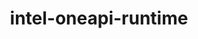 ---
title: "intel-oneapi-runtime"
layout: cache
categories: [package, develop]
meta: {"compilers": ["none"], "num_specs": 47, "num_specs_by_stack": {"aws-pcluster-x86_64_v4": 2, "e4s-oneapi": 17, "root": 47}, "oss": ["amzn2", "ubuntu22.04"], "platforms": ["linux"], "stacks": ["aws-pcluster-x86_64_v4", "e4s-oneapi", "root"], "targets": ["x86_64_v3", "x86_64_v4"], "versions": ["2024.1.0", "2025.1.0"]}
spec_details: [{"compiler": "none", "hash": "3lmpshknv3vhr2k4pv2a67iphtw7gjm7", "os": "amzn2", "platform": "linux", "size": "-", "stacks": ["root"], "target": "x86_64_v4", "variants": ["build_system=generic"], "versions": ["2024.1.0"]}, {"compiler": "none", "hash": "3slx3zlv5fuuohe5l6izd6kmaoxxapwn", "os": "amzn2", "platform": "linux", "size": "-", "stacks": ["root"], "target": "x86_64_v4", "variants": ["build_system=generic"], "versions": ["2024.1.0"]}, {"compiler": "none", "hash": "4q62mhs5gmkp5qc4tbazoey4vwm6cqnb", "os": "ubuntu22.04", "platform": "linux", "size": "-", "stacks": ["e4s-oneapi", "root"], "target": "x86_64_v3", "variants": ["build_system=generic"], "versions": ["2025.1.0"]}, {"compiler": "none", "hash": "4rt3ml5i2yyryw2ph73izxgb5ney3u4d", "os": "ubuntu22.04", "platform": "linux", "size": "-", "stacks": ["e4s-oneapi", "root"], "target": "x86_64_v3", "variants": ["build_system=generic"], "versions": ["2025.1.0"]}, {"compiler": "none", "hash": "4sg7jiijk677kkwjizbriwnwpwf5aojf", "os": "amzn2", "platform": "linux", "size": "-", "stacks": ["root"], "target": "x86_64_v4", "variants": ["build_system=generic"], "versions": ["2024.1.0"]}, {"compiler": "none", "hash": "5ck2gr7djc6eygyrcighv2vrh4rpqjyd", "os": "amzn2", "platform": "linux", "size": "-", "stacks": ["root"], "target": "x86_64_v4", "variants": ["build_system=generic"], "versions": ["2024.1.0"]}, {"compiler": "none", "hash": "6e6odiaah5krlaj3k6gfdut7g5vrg4ah", "os": "ubuntu22.04", "platform": "linux", "size": "-", "stacks": ["e4s-oneapi", "root"], "target": "x86_64_v3", "variants": ["build_system=generic"], "versions": ["2025.1.0"]}, {"compiler": "none", "hash": "6qjq2t63rgq5ofqpfpxwedocxuvnhowy", "os": "amzn2", "platform": "linux", "size": "-", "stacks": ["root"], "target": "x86_64_v3", "variants": ["build_system=generic"], "versions": ["2024.1.0"]}, {"compiler": "none", "hash": "6spfqj36a6zmefgv6jd7wu63fubbpe4m", "os": "amzn2", "platform": "linux", "size": "-", "stacks": ["root"], "target": "x86_64_v3", "variants": ["build_system=generic"], "versions": ["2024.1.0"]}, {"compiler": "none", "hash": "727yusm4qee45qctgzw6psfzxrpvlkju", "os": "amzn2", "platform": "linux", "size": "-", "stacks": ["root"], "target": "x86_64_v4", "variants": ["build_system=generic"], "versions": ["2024.1.0"]}, {"compiler": "none", "hash": "adfa6gbxsetcsszunuo2n3zyololqiaz", "os": "ubuntu22.04", "platform": "linux", "size": "-", "stacks": ["e4s-oneapi", "root"], "target": "x86_64_v3", "variants": ["build_system=generic"], "versions": ["2025.1.0"]}, {"compiler": "none", "hash": "aengebc3uwoiueoeuwcajgygb5muir4o", "os": "amzn2", "platform": "linux", "size": "-", "stacks": ["root"], "target": "x86_64_v3", "variants": ["build_system=generic"], "versions": ["2024.1.0"]}, {"compiler": "none", "hash": "al3yo2bdfdlzhufoewbfytxu2utdwwra", "os": "amzn2", "platform": "linux", "size": "-", "stacks": ["aws-pcluster-x86_64_v4", "root"], "target": "x86_64_v4", "variants": ["build_system=generic"], "versions": ["2024.1.0"]}, {"compiler": "none", "hash": "bzafrh5dg4bewfim3npfhy46gkjkztu2", "os": "amzn2", "platform": "linux", "size": "-", "stacks": ["root"], "target": "x86_64_v3", "variants": ["build_system=generic"], "versions": ["2024.1.0"]}, {"compiler": "none", "hash": "czyzcgz553jltlr57irxhx3j7u5md725", "os": "amzn2", "platform": "linux", "size": "-", "stacks": ["root"], "target": "x86_64_v4", "variants": ["build_system=generic"], "versions": ["2024.1.0"]}, {"compiler": "none", "hash": "dqlxxpimo2umqs4pdwcn7b6gvovdh52b", "os": "amzn2", "platform": "linux", "size": "-", "stacks": ["root"], "target": "x86_64_v3", "variants": ["build_system=generic"], "versions": ["2024.1.0"]}, {"compiler": "none", "hash": "elmufw5sdrjqq7bc54nx4c35nj6oyh3d", "os": "amzn2", "platform": "linux", "size": "-", "stacks": ["root"], "target": "x86_64_v4", "variants": ["build_system=generic"], "versions": ["2024.1.0"]}, {"compiler": "none", "hash": "fkaykg2rsnrowjzhchqjtx4q3zjie3fb", "os": "amzn2", "platform": "linux", "size": "-", "stacks": ["root"], "target": "x86_64_v3", "variants": ["build_system=generic"], "versions": ["2024.1.0"]}, {"compiler": "none", "hash": "fnav6ira2xub52afz347dzb34tz7z4zb", "os": "amzn2", "platform": "linux", "size": "-", "stacks": ["root"], "target": "x86_64_v4", "variants": ["build_system=generic"], "versions": ["2024.1.0"]}, {"compiler": "none", "hash": "fsmyqgv6cboc472sdkxqoc22esugzowm", "os": "amzn2", "platform": "linux", "size": "-", "stacks": ["root"], "target": "x86_64_v3", "variants": ["build_system=generic"], "versions": ["2024.1.0"]}, {"compiler": "none", "hash": "fykibjyhpeefg4m2outbqqcrq3ye74yc", "os": "ubuntu22.04", "platform": "linux", "size": "-", "stacks": ["e4s-oneapi", "root"], "target": "x86_64_v3", "variants": ["build_system=generic"], "versions": ["2025.1.0"]}, {"compiler": "none", "hash": "hyantpwoiaxejj3s7zdgkpljwgwppmlw", "os": "amzn2", "platform": "linux", "size": "-", "stacks": ["root"], "target": "x86_64_v3", "variants": ["build_system=generic"], "versions": ["2024.1.0"]}, {"compiler": "none", "hash": "ifkn2egwboqoa5rxrna2ap6qsyd37xs4", "os": "amzn2", "platform": "linux", "size": "-", "stacks": ["root"], "target": "x86_64_v4", "variants": ["build_system=generic"], "versions": ["2024.1.0"]}, {"compiler": "none", "hash": "jrvjz3c4hv37htb4i7njmttkxlyi6qv6", "os": "ubuntu22.04", "platform": "linux", "size": "-", "stacks": ["e4s-oneapi", "root"], "target": "x86_64_v3", "variants": ["build_system=generic"], "versions": ["2025.1.0"]}, {"compiler": "none", "hash": "kfmcr43v6m6wvrs5jxdvtlkhu5gso26h", "os": "ubuntu22.04", "platform": "linux", "size": "-", "stacks": ["e4s-oneapi", "root"], "target": "x86_64_v3", "variants": ["build_system=generic"], "versions": ["2025.1.0"]}, {"compiler": "none", "hash": "l5iujo2y5kl6m5yxqwfi7jy2xngmya77", "os": "amzn2", "platform": "linux", "size": "-", "stacks": ["root"], "target": "x86_64_v3", "variants": ["build_system=generic"], "versions": ["2024.1.0"]}, {"compiler": "none", "hash": "l7jfbfebxykuy4cljg36p72dkdfe3zcp", "os": "amzn2", "platform": "linux", "size": "-", "stacks": ["root"], "target": "x86_64_v4", "variants": ["build_system=generic"], "versions": ["2024.1.0"]}, {"compiler": "none", "hash": "li5bmlivdkhv4tnl3g2n5yavysdqosy2", "os": "amzn2", "platform": "linux", "size": "-", "stacks": ["root"], "target": "x86_64_v3", "variants": ["build_system=generic"], "versions": ["2024.1.0"]}, {"compiler": "none", "hash": "lkkyv4qlls734v3ms7ogtnmz63va3nma", "os": "ubuntu22.04", "platform": "linux", "size": "-", "stacks": ["e4s-oneapi", "root"], "target": "x86_64_v3", "variants": ["build_system=generic"], "versions": ["2025.1.0"]}, {"compiler": "none", "hash": "lzx333fg3emtjrr3qkcmay5cdwde5s3m", "os": "amzn2", "platform": "linux", "size": "-", "stacks": ["root"], "target": "x86_64_v4", "variants": ["build_system=generic"], "versions": ["2024.1.0"]}, {"compiler": "none", "hash": "pbwpyc6arczdtcrfe7wso4kjrf543i62", "os": "amzn2", "platform": "linux", "size": "-", "stacks": ["root"], "target": "x86_64_v4", "variants": ["build_system=generic"], "versions": ["2024.1.0"]}, {"compiler": "none", "hash": "pswhbmwzfds7fqa6gyvmsevp522nvrfe", "os": "ubuntu22.04", "platform": "linux", "size": "-", "stacks": ["e4s-oneapi", "root"], "target": "x86_64_v3", "variants": ["build_system=generic"], "versions": ["2025.1.0"]}, {"compiler": "none", "hash": "rxdx36ak6jxg3qcw6nvhwmunii4g4j4g", "os": "ubuntu22.04", "platform": "linux", "size": "-", "stacks": ["e4s-oneapi", "root"], "target": "x86_64_v3", "variants": ["build_system=generic"], "versions": ["2025.1.0"]}, {"compiler": "none", "hash": "s7fqddeeop26ippd6stuehxijo55xfjs", "os": "amzn2", "platform": "linux", "size": "-", "stacks": ["root"], "target": "x86_64_v3", "variants": ["build_system=generic"], "versions": ["2024.1.0"]}, {"compiler": "none", "hash": "scuqrvwvxntja5fmavh52z2x6ju2nx7m", "os": "amzn2", "platform": "linux", "size": "-", "stacks": ["root"], "target": "x86_64_v4", "variants": ["build_system=generic"], "versions": ["2024.1.0"]}, {"compiler": "none", "hash": "sxp25kuvtyhbadp5hdduzoj4d6c2hc7f", "os": "ubuntu22.04", "platform": "linux", "size": "-", "stacks": ["e4s-oneapi", "root"], "target": "x86_64_v3", "variants": ["build_system=generic"], "versions": ["2025.1.0"]}, {"compiler": "none", "hash": "v24eypcubviinsvbzqaxn2drntm5pvwx", "os": "amzn2", "platform": "linux", "size": "-", "stacks": ["root"], "target": "x86_64_v3", "variants": ["build_system=generic"], "versions": ["2024.1.0"]}, {"compiler": "none", "hash": "vs54z7omwrhi5ddauzutmlljdg2e7kzo", "os": "ubuntu22.04", "platform": "linux", "size": "-", "stacks": ["e4s-oneapi", "root"], "target": "x86_64_v3", "variants": ["build_system=generic"], "versions": ["2025.1.0"]}, {"compiler": "none", "hash": "vu3j6msitytjkib2rssxkmbk3b36jlhv", "os": "ubuntu22.04", "platform": "linux", "size": "-", "stacks": ["e4s-oneapi", "root"], "target": "x86_64_v3", "variants": ["build_system=generic"], "versions": ["2025.1.0"]}, {"compiler": "none", "hash": "w7ptcmqpk2syddffhrccu6ybd5pr6ezp", "os": "amzn2", "platform": "linux", "size": "-", "stacks": ["aws-pcluster-x86_64_v4", "root"], "target": "x86_64_v3", "variants": ["build_system=generic"], "versions": ["2024.1.0"]}, {"compiler": "none", "hash": "wjw5z222kwxlotytcbqhumjp5gwuhyqu", "os": "ubuntu22.04", "platform": "linux", "size": "-", "stacks": ["e4s-oneapi", "root"], "target": "x86_64_v3", "variants": ["build_system=generic"], "versions": ["2025.1.0"]}, {"compiler": "none", "hash": "wkv25oeuaropmsp3rdifgi4humdu2ca3", "os": "ubuntu22.04", "platform": "linux", "size": "-", "stacks": ["e4s-oneapi", "root"], "target": "x86_64_v3", "variants": ["build_system=generic"], "versions": ["2025.1.0"]}, {"compiler": "none", "hash": "yhuovbiuaiqh4pn6oule7qboj5sjvlfg", "os": "amzn2", "platform": "linux", "size": "-", "stacks": ["root"], "target": "x86_64_v3", "variants": ["build_system=generic"], "versions": ["2024.1.0"]}, {"compiler": "none", "hash": "yvg7epuphsn7i35sx5jhi554edfm4jsd", "os": "ubuntu22.04", "platform": "linux", "size": "-", "stacks": ["e4s-oneapi", "root"], "target": "x86_64_v3", "variants": ["build_system=generic"], "versions": ["2025.1.0"]}, {"compiler": "none", "hash": "ywrz4wr4arap5lx2axij6jypjqagzxz5", "os": "ubuntu22.04", "platform": "linux", "size": "-", "stacks": ["e4s-oneapi", "root"], "target": "x86_64_v3", "variants": ["build_system=generic"], "versions": ["2025.1.0"]}, {"compiler": "none", "hash": "zpek5t6ghzbaqvuhl2uksb5is2wflycq", "os": "amzn2", "platform": "linux", "size": "-", "stacks": ["root"], "target": "x86_64_v3", "variants": ["build_system=generic"], "versions": ["2024.1.0"]}, {"compiler": "none", "hash": "zzmw7wkja77uvqes352xbviqgtxxq3hh", "os": "amzn2", "platform": "linux", "size": "-", "stacks": ["root"], "target": "x86_64_v4", "variants": ["build_system=generic"], "versions": ["2024.1.0"]}]
---